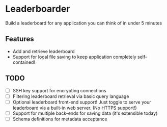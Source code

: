 # Leaderboarder

Build a leaderboard for any application you can think of in under 5 minutes

## Features

- Add and retrieve leaderboard
- Support for local file saving to keep application completely self-contained!


## TODO

- [ ] SSH key support for encrypting connections
- [ ] Filtering leaderboard retrieval via basic query language
- [ ] Optional leaderboard front-end support!  Just toggle to serve your leaderboard via a built-in web server. (No HTTPS support!)
- [ ] Support for multiple back-ends for saving data (it's extensible today)
- [ ] Schema definitions for metadata acceptance
